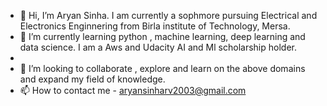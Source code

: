 - 👋 Hi, I’m Aryan Sinha. I am currently a sophmore pursuing Electrical and Electronics Enginnering from Birla institute of Technology, Mersa.  
- 🌱 I’m currently learning python , machine learning, deep learning and data science.
   I am a Aws and Udacity AI and Ml scholarship holder.
- 
- 💞️ I’m looking to collaborate , explore and learn on the above domains and expand my field of knowledge.
- 📫 How to contact me - aryansinharv2003@gmail.com

<!---
AryanSinha2003/AryanSinha2003 is a ✨ special ✨ repository because its `README.md` (this file) appears on your GitHub profile.
You can click the Preview link to take a look at your changes.
--->
